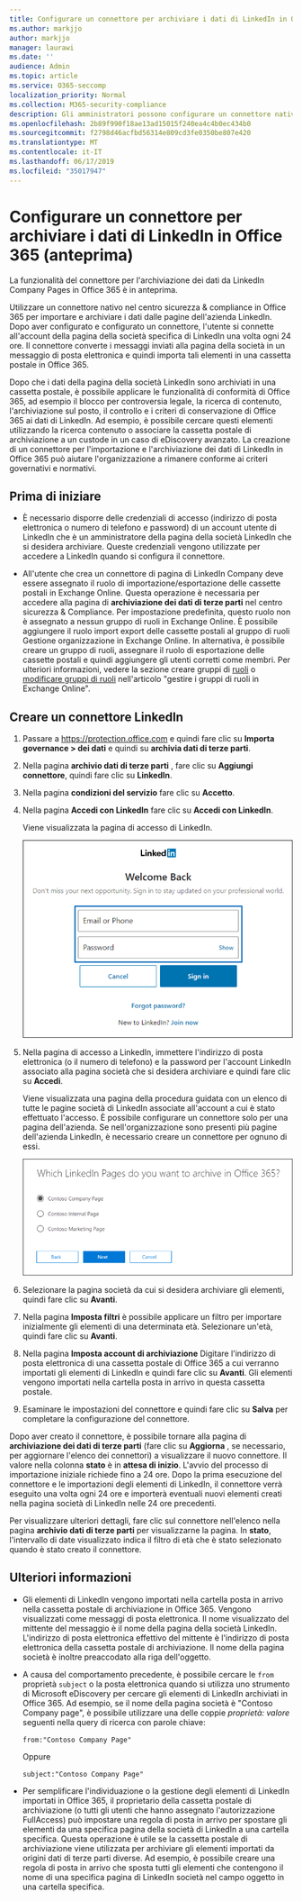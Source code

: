 ```yaml
---
title: Configurare un connettore per archiviare i dati di LinkedIn in Office 365 (anteprima)
ms.author: markjjo
author: markjjo
manager: laurawi
ms.date: ''
audience: Admin
ms.topic: article
ms.service: O365-seccomp
localization_priority: Normal
ms.collection: M365-security-compliance
description: Gli amministratori possono configurare un connettore nativo per importare i dati da una pagina società di LinkedIn a Office 365. In questo modo è possibile archiviare i dati provenienti da origini dati di terze parti in Office 365 per poter utilizzare le funzionalità di conformità, ad esempio i criteri di conservazione legale, ricerca contenuto e mantenimento, per gestire la conformità dei dati di terze parti dell'organizzazione.
ms.openlocfilehash: 2b89f990f18ae13ad15015f240ea4c4b0ec434b0
ms.sourcegitcommit: f2798d46acfbd56314e809cd3fe0350be807e420
ms.translationtype: MT
ms.contentlocale: it-IT
ms.lasthandoff: 06/17/2019
ms.locfileid: "35017947"
---
```

# <a name="set-up-a-connector-to-archive-linkedin-data-in-office-365-preview"></a>Configurare un connettore per archiviare i dati di LinkedIn in Office 365 (anteprima)

La funzionalità del connettore per l'archiviazione dei dati da LinkedIn Company Pages in Office 365 è in anteprima.

Utilizzare un connettore nativo nel centro sicurezza & compliance in Office 365 per importare e archiviare i dati dalle pagine dell'azienda LinkedIn. Dopo aver configurato e configurato un connettore, l'utente si connette all'account della pagina della società specifica di LinkedIn una volta ogni 24 ore. Il connettore converte i messaggi inviati alla pagina della società in un messaggio di posta elettronica e quindi importa tali elementi in una cassetta postale in Office 365.

Dopo che i dati della pagina della società LinkedIn sono archiviati in una cassetta postale, è possibile applicare le funzionalità di conformità di Office 365, ad esempio il blocco per controversia legale, la ricerca di contenuto, l'archiviazione sul posto, il controllo e i criteri di conservazione di Office 365 ai dati di LinkedIn. Ad esempio, è possibile cercare questi elementi utilizzando la ricerca contenuto o associare la cassetta postale di archiviazione a un custode in un caso di eDiscovery avanzato. La creazione di un connettore per l'importazione e l'archiviazione dei dati di LinkedIn in Office 365 può aiutare l'organizzazione a rimanere conforme ai criteri governativi e normativi.

## <a name="before-you--begin"></a>Prima di iniziare

- È necessario disporre delle credenziali di accesso (indirizzo di posta elettronica o numero di telefono e password) di un account utente di LinkedIn che è un amministratore della pagina della società LinkedIn che si desidera archiviare. Queste credenziali vengono utilizzate per accedere a LinkedIn quando si configura il connettore.

- All'utente che crea un connettore di pagina di LinkedIn Company deve essere assegnato il ruolo di importazione/esportazione delle cassette postali in Exchange Online. Questa operazione è necessaria per accedere alla pagina di **archiviazione dei dati di terze parti** nel centro sicurezza & Compliance. Per impostazione predefinita, questo ruolo non è assegnato a nessun gruppo di ruoli in Exchange Online. È possibile aggiungere il ruolo import export delle cassette postali al gruppo di ruoli Gestione organizzazione in Exchange Online. In alternativa, è possibile creare un gruppo di ruoli, assegnare il ruolo di esportazione delle cassette postali e quindi aggiungere gli utenti corretti come membri. Per ulteriori informazioni, vedere la sezione creare gruppi di [ruoli](https://docs.microsoft.com/Exchange/permissions-exo/role-groups#create-role-groups) o [modificare gruppi di ruoli](https://docs.microsoft.com/Exchange/permissions-exo/role-groups#modify-role-groups) nell'articolo "gestire i gruppi di ruoli in Exchange Online".

## <a name="create-a-linkedin-connector"></a>Creare un connettore LinkedIn

1. Passare a <https://protection.office.com> e quindi fare clic su **Importa governance \> dei dati** e quindi su **archivia dati di terze parti**.

2. Nella pagina **archivio dati di terze parti** , fare clic su **Aggiungi connettore**, quindi fare clic su **LinkedIn**.

3. Nella pagina **condizioni del servizio** fare clic su **Accetto**.

4. Nella pagina **Accedi con LinkedIn** fare clic su **Accedi con LinkedIn**.

   Viene visualizzata la pagina di accesso di LinkedIn.

   ![Pagina di accesso di LinkedIn](media/LinkedInSigninPage.png)

5. Nella pagina di accesso a LinkedIn, immettere l'indirizzo di posta elettronica (o il numero di telefono) e la password per l'account LinkedIn associato alla pagina società che si desidera archiviare e quindi fare clic su **Accedi**.

   Viene visualizzata una pagina della procedura guidata con un elenco di tutte le pagine società di LinkedIn associate all'account a cui è stato effettuato l'accesso. È possibile configurare un connettore solo per una pagina dell'azienda. Se nell'organizzazione sono presenti più pagine dell'azienda LinkedIn, è necessario creare un connettore per ognuno di essi.

   ![Viene visualizzata una pagina con un elenco delle pagine dell'azienda LinkedIn](media/LinkedInSelectCompanyPage.png)


6. Selezionare la pagina società da cui si desidera archiviare gli elementi, quindi fare clic su **Avanti**.

7. Nella pagina **Imposta filtri** è possibile applicare un filtro per importare inizialmente gli elementi di una determinata età. Selezionare un'età, quindi fare clic su **Avanti**.

8. Nella pagina **Imposta account di archiviazione** Digitare l'indirizzo di posta elettronica di una cassetta postale di Office 365 a cui verranno importati gli elementi di LinkedIn e quindi fare clic su **Avanti**. Gli elementi vengono importati nella cartella posta in arrivo in questa cassetta postale.

9. Esaminare le impostazioni del connettore e quindi fare clic su **Salva** per completare la configurazione del connettore.

Dopo aver creato il connettore, è possibile tornare alla pagina di **archiviazione dei dati di terze parti** (fare clic su **Aggiorna** , se necessario, per aggiornare l'elenco dei connettori) a visualizzare il nuovo connettore. Il valore nella colonna **stato** è in **attesa di inizio**. L'avvio del processo di importazione iniziale richiede fino a 24 ore. Dopo la prima esecuzione del connettore e le importazioni degli elementi di LinkedIn, il connettore verrà eseguito una volta ogni 24 ore e importerà eventuali nuovi elementi creati nella pagina società di LinkedIn nelle 24 ore precedenti.

Per visualizzare ulteriori dettagli, fare clic sul connettore nell'elenco nella pagina **archivio dati di terze parti** per visualizzarne la pagina. In **stato**, l'intervallo di date visualizzato indica il filtro di età che è stato selezionato quando è stato creato il connettore. 

## <a name="more-information"></a>Ulteriori informazioni

- Gli elementi di LinkedIn vengono importati nella cartella posta in arrivo nella cassetta postale di archiviazione in Office 365. Vengono visualizzati come messaggi di posta elettronica. Il nome visualizzato del mittente del messaggio è il nome della pagina della società LinkedIn. L'indirizzo di posta elettronica effettivo del mittente è l'indirizzo di posta elettronica della cassetta postale di archiviazione. Il nome della pagina società è inoltre preaccodato alla riga dell'oggetto. 

- A causa del comportamento precedente, è possibile cercare le `from` proprietà `subject` o la posta elettronica quando si utilizza uno strumento di Microsoft eDiscovery per cercare gli elementi di LinkedIn archiviati in Office 365. Ad esempio, se il nome della pagina società è "Contoso Company page", è possibile utilizzare una delle coppie *proprietà: valore* seguenti nella query di ricerca con parole chiave:
   
   ```
   from:"Contoso Company Page"
   ```

    Oppure

   ```
   subject:"Contoso Company Page"
   ```

- Per semplificare l'individuazione o la gestione degli elementi di LinkedIn importati in Office 365, il proprietario della cassetta postale di archiviazione (o tutti gli utenti che hanno assegnato l'autorizzazione FullAccess) può impostare una regola di posta in arrivo per spostare gli elementi da una specifica pagina della società di LinkedIn a una cartella specifica. Questa operazione è utile se la cassetta postale di archiviazione viene utilizzata per archiviare gli elementi importati da origini dati di terze parti diverse. Ad esempio, è possibile creare una regola di posta in arrivo che sposta tutti gli elementi che contengono il nome di una specifica pagina di LinkedIn società nel campo oggetto in una cartella specifica.